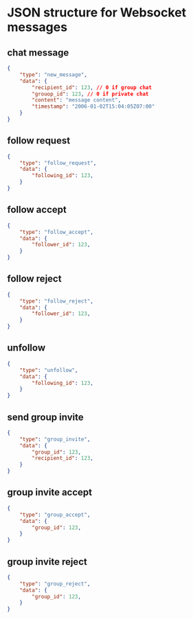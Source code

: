 # JSON structure for Websocket messages

## chat message
```JSON
{
    "type": "new_message",
    "data": {
        "recipient_id": 123, // 0 if group chat
        "grouop_id": 123, // 0 if private chat
        "content": "message content",
        "timestamp": "2006-01-02T15:04:05Z07:00"
    }
}
```

## follow request
```JSON
{
    "type": "follow_request",
    "data": {
        "following_id": 123,
    }
}
```

## follow accept
```JSON
{
    "type": "follow_accept",
    "data": {
        "follower_id": 123,
    }
}
```

## follow reject
```JSON
{
    "type": "follow_reject",
    "data": {
        "follower_id": 123,
    }
}
```

## unfollow
```JSON
{
    "type": "unfollow",
    "data": {
        "following_id": 123,
    }
}
```

## send group invite
```JSON
{
    "type": "group_invite",
    "data": {
        "group_id": 123,
        "recipient_id": 123,
    }
}
```

## group invite accept
```JSON
{
    "type": "group_accept",
    "data": {
        "group_id": 123,
    }
}
```

## group invite reject
```JSON
{
    "type": "group_reject",
    "data": {
        "group_id": 123,
    }
}
```
